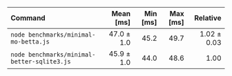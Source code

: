 | Command | Mean [ms] | Min [ms] | Max [ms] | Relative |
|:---|---:|---:|---:|---:|
| `node benchmarks/minimal-mo-betta.js` | 47.0 ± 1.0 | 45.2 | 49.7 | 1.02 ± 0.03 |
| `node benchmarks/minimal-better-sqlite3.js` | 45.9 ± 1.0 | 44.0 | 48.6 | 1.00 |
